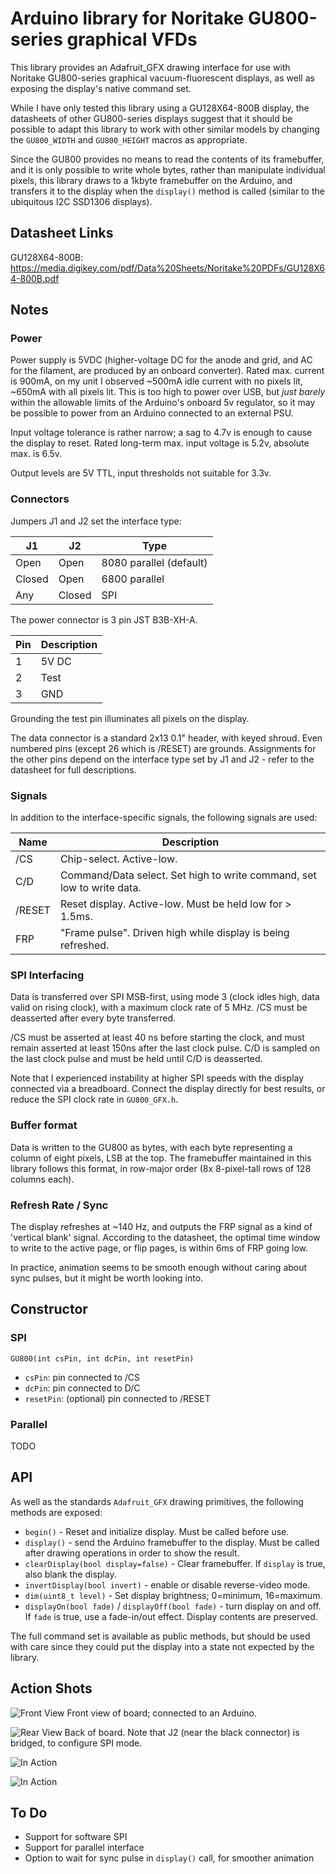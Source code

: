 # Arduino library for Noritake GU800-series graphical VFDs

This library provides an Adafruit_GFX drawing interface for use with Noritake
GU800-series graphical vacuum-fluorescent displays, as well as exposing the
display's native command set.

While I have only tested this library using a GU128X64-800B display, the
datasheets of other GU800-series displays suggest that it should be possible to
adapt this library to work with other similar models by changing the
`GU800_WIDTH` and `GU800_HEIGHT` macros as appropriate.

Since the GU800 provides no means to read the contents of its framebuffer, and
it is only possible to write whole bytes, rather than manipulate individual
pixels, this library draws to a 1kbyte framebuffer on the Arduino, and transfers
it to the display when the `display()` method is called (similar to the
ubiquitous I2C SSD1306 displays).

## Datasheet Links

GU128X64-800B: https://media.digikey.com/pdf/Data%20Sheets/Noritake%20PDFs/GU128X64-800B.pdf

## Notes

### Power

Power supply is 5VDC (higher-voltage DC for the anode and grid, and AC for the
filament, are produced by an onboard converter). Rated max. current is 900mA, on
my unit I observed ~500mA idle current with no pixels lit, ~650mA with all
pixels lit. This is too high to power over USB, but *just barely* within the
allowable limits of the Arduino's onboard 5v regulator, so it may be possible to
power from an Arduino connected to an external PSU.

Input voltage tolerance is rather narrow; a sag to 4.7v is enough to cause the
display to reset. Rated long-term max. input voltage is 5.2v, absolute max. is
6.5v.

Output levels are 5V TTL, input thresholds not suitable for 3.3v.

### Connectors

Jumpers J1 and J2 set the interface type:

| J1     | J2     | Type                    |
|--------|--------|-------------------------|
| Open   | Open   | 8080 parallel (default) |
| Closed | Open   | 6800 parallel           |
| Any    | Closed | SPI                     |

The power connector is 3 pin JST B3B-XH-A.

| Pin | Description |
|-----|-------------|
| 1   | 5V DC       |
| 2   | Test        |
| 3   | GND         |

Grounding the test pin illuminates all pixels on the display.

The data connector is a standard 2x13 0.1" header, with keyed shroud. Even numbered
pins (except 26 which is /RESET) are grounds. Assignments for the other pins
depend on the interface type set by J1 and J2 - refer to the datasheet for full
descriptions.

### Signals

In addition to the interface-specific signals, the following signals are used:

| Name   | Description                                                            |
|--------|------------------------------------------------------------------------|
| /CS    | Chip-select. Active-low.                                               |
| C/D    | Command/Data select. Set high to write command, set low to write data. |
| /RESET | Reset display. Active-low. Must be held low for > 1.5ms.               |
| FRP    | "Frame pulse". Driven high while display is being refreshed.           |

### SPI Interfacing

Data is transferred over SPI MSB-first, using mode 3 (clock idles high, data
valid on rising clock), with a maximum clock rate of 5 MHz. /CS must be
deasserted after every byte transferred.

/CS must be asserted at least 40 ns before starting the clock, and must remain
asserted at least 150ns after the last clock pulse. C/D is sampled on the last
clock pulse and must be held until C/D is deasserted.

Note that I experienced instability at higher SPI speeds with the display
connected via a breadboard. Connect the display directly for best results, or
reduce the SPI clock rate in `GU800_GFX.h`.

### Buffer format

Data is written to the GU800 as bytes, with each byte representing a column of
eight pixels, LSB at the top. The framebuffer maintained in this library follows
this format, in row-major order (8x 8-pixel-tall rows of 128 columns each).

### Refresh Rate / Sync

The display refreshes at ~140 Hz, and outputs the FRP signal as a kind of
'vertical blank' signal. According to the datasheet, the optimal time window to
write to the active page, or flip pages, is within 6ms of FRP going low.

In practice, animation seems to be smooth enough without caring about sync
pulses, but it might be worth looking into.

## Constructor

### SPI

`GU800(int csPin, int dcPin, int resetPin)`

* `csPin`: pin connected to /CS
* `dcPin`: pin connected to D/C
* `resetPin`: (optional) pin connected to /RESET

### Parallel

TODO

## API

As well as the standards `Adafruit_GFX` drawing primitives, the following
methods are exposed:

* `begin()` - Reset and initialize display. Must be called before use.
* `display()` - send the Arduino framebuffer to the display. Must be called
  after drawing operations in order to show the result.
* `clearDisplay(bool display=false)` - Clear framebuffer. If `display` is true,
  also blank the display.
* `invertDisplay(bool invert)` - enable or disable reverse-video mode.
* `dim(uint8_t level)` - Set display brightness; 0=minimum, 16=maximum.
* `displayOn(bool fade)` / `displayOff(bool fade)` - turn display on and off. If
  `fade` is true, use a fade-in/out effect. Display contents are
  preserved.

The full command set is available as public methods, but should be used with
care since they could put the display into a state not expected by the library.

## Action Shots

![Front View](resources/front.jpg)
Front view of board; connected to an Arduino.

![Rear View](resources/rear.jpg)
Back of board. Note that J2 (near the black connector) is bridged, to configure SPI mode.

![In Action](resources/text.jpg)

![In Action](resources/graphics.jpg)

## To Do

* Support for software SPI
* Support for parallel interface
* Option to wait for sync pulse in `display()` call, for smoother animation